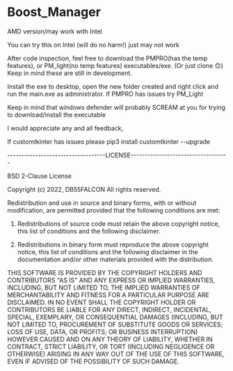 # Boost_Manager
AMD version/may work with Intel


You can try this on Intel (will do no harm!) just may not work


After code inspection, feel free to download the PMPRO(has the temp features), or PM_light(no temp features) executables/exe. (Or just clone 🙃)
Keep in mind these are still in development.


Install the exe to desktop, open the new folder created and right click and run the main.exe as administrator.
If PMPRO has issues try PM_Light

Keep in mind that windows defender will probably SCREAM at you for trying to download/install the executable 

I would appreciate any and all feedback, 

If customtkinter has issues please pip3 install customtkinter --upgrade



-----------------------------------LICENSE-----------------------------------

BSD 2-Clause License

Copyright (c) 2022, DB55FALCON
All rights reserved.

Redistribution and use in source and binary forms, with or without
modification, are permitted provided that the following conditions are met:

1. Redistributions of source code must retain the above copyright notice, this
   list of conditions and the following disclaimer.

2. Redistributions in binary form must reproduce the above copyright notice,
   this list of conditions and the following disclaimer in the documentation
   and/or other materials provided with the distribution.

THIS SOFTWARE IS PROVIDED BY THE COPYRIGHT HOLDERS AND CONTRIBUTORS "AS IS"
AND ANY EXPRESS OR IMPLIED WARRANTIES, INCLUDING, BUT NOT LIMITED TO, THE
IMPLIED WARRANTIES OF MERCHANTABILITY AND FITNESS FOR A PARTICULAR PURPOSE ARE
DISCLAIMED. IN NO EVENT SHALL THE COPYRIGHT HOLDER OR CONTRIBUTORS BE LIABLE
FOR ANY DIRECT, INDIRECT, INCIDENTAL, SPECIAL, EXEMPLARY, OR CONSEQUENTIAL
DAMAGES (INCLUDING, BUT NOT LIMITED TO, PROCUREMENT OF SUBSTITUTE GOODS OR
SERVICES; LOSS OF USE, DATA, OR PROFITS; OR BUSINESS INTERRUPTION) HOWEVER
CAUSED AND ON ANY THEORY OF LIABILITY, WHETHER IN CONTRACT, STRICT LIABILITY,
OR TORT (INCLUDING NEGLIGENCE OR OTHERWISE) ARISING IN ANY WAY OUT OF THE USE
OF THIS SOFTWARE, EVEN IF ADVISED OF THE POSSIBILITY OF SUCH DAMAGE.
